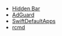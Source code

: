 - [Hidden Bar](https://apps.apple.com/us/app/hidden-bar/id1452453066?mt=12)
- [AdGuard](https://adguard.com/en/adguard-mac/overview.html)
- [SwiftDefaultApps](https://github.com/Lord-Kamina/SwiftDefaultApps)
- [rcmd](https://lowtechguys.com/rcmd/)

